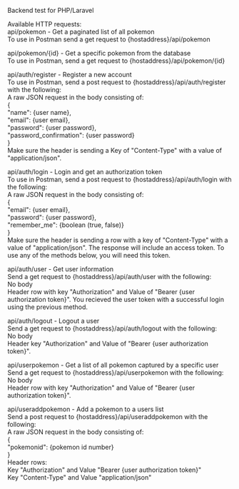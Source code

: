 Backend test for PHP/Laravel  

Available HTTP requests:  
api/pokemon - Get a paginated list of all pokemon  
To use in Postman send a get request to {hostaddress}/api/pokemon  

api/pokemon/{id} - Get a specific pokemon from the database  
To use in Postman, send a get request to {hostaddress}/api/pokemon/{id}  

api/auth/register - Register a new account  
To use in Postman, send a post request to {hostaddress}/api/auth/register with the following:  
A raw JSON request in the body consisting of:  
{  
    "name": {user name},  
    "email": {user email},  
    "password": {user password},  
    "password_confirmation": {user password}  
}  
Make sure the header is sending a Key of "Content-Type" with a value of "application/json".  
  
api/auth/login - Login and get an authorization token  
To use in Postman, send a post request to {hostaddress}/api/auth/login with the following:  
A raw JSON request in the body consisting of:  
{  
    "email": {user email},  
    "password": {user password},  
    "remember_me": {boolean (true, false)}  
}  
Make sure the header is sending a row with a key of "Content-Type" with a value of "application/json". The response will include an access token. To use any of the methods below, you will need this token.  
  
api/auth/user - Get user information  
Send a get request to {hostaddress}/api/auth/user with the following:  
No body  
Header row with key "Authorization" and Value of "Bearer {user authorization token}". You recieved the user token with a successful login using the previous method.  
  
api/auth/logout - Logout a user  
Send a get request to {hostaddress}/api/auth/logout with the following:  
No body  
Header key "Authorization" and Value of "Bearer {user authorization token}".  
  
api/userpokemon - Get a list of all pokemon captured by a specific user  
Send a get request to {hostaddress}/api/userpokemon with the following:  
No body  
Header row with key "Authorization" and Value of "Bearer {user authorization token}".  
  
api/useraddpokemon - Add a pokemon to a users list  
Send a post request to {hostaddress}/api/useraddpokemon with the following:  
A raw JSON request in the body consisting of:  
{  
    "pokemonid": {pokemon id number}  
}  
Header rows:  
Key "Authorization" and Value "Bearer {user authorization token}"  
Key "Content-Type" and Value "application/json"  
